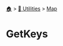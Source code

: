 <!--startTocHeader-->
[🏠](../../README.md) > [🔧 Utilities](../README.md) > [Map](README.md)
# GetKeys
<!--endTocHeader--

TODO: Write about `GetKeys`

!--startTocSubTopic-->
<!--endTocSubTopic-->